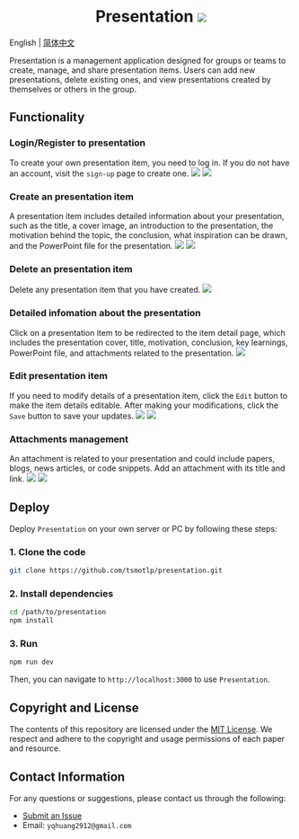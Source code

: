 <div align="center">

# Presentation <img src="https://img.shields.io/badge/MIT-License-blue">
</div>

English | [简体中文](README_CN.md)

Presentation is a management application designed for groups or teams to create, manage, and share presentation items. Users can add new presentations, delete existing ones, and view presentations created by themselves or others in the group.

## Functionality
### Login/Register to presentation
To create your own presentation item, you need to log in. If you do not have an account, visit the `sign-up` page to create one.
![](/public/login1.PNG)
![](/public/login2.PNG)

### Create an presentation item
A presentation item includes detailed information about your presentation, such as the title, a cover image, an introduction to the presentation, the motivation behind the topic, the conclusion, what inspiration can be drawn, and the PowerPoint file for the presentation.
![](/public/create-item1.PNG)
![](/public/create-item2.PNG)

### Delete an presentation item
Delete any presentation item that you have created.
![](/public/delete-item.PNG)

### Detailed infomation about the presentation
Click on a presentation item to be redirected to the item detail page, which includes the presentation cover, title, motivation, conclusion, key learnings, PowerPoint file, and attachments related to the presentation.
![](/public/item-detail.PNG)

### Edit presentation item
If you need to modify details of a presentation item, click the `Edit` button to make the item details editable. After making your modifications, click the `Save` button to save your updates.
![](/public/edit.PNG)
![](/public/save.PNG)

### Attachments management
An attachment is related to your presentation and could include papers, blogs, news articles, or code snippets. Add an attachment with its title and link.
![](/public/add-attachment1.PNG)
![](/public/add-attachment2.PNG)

## Deploy
Deploy `Presentation` on your own server or PC by following these steps:
### 1. Clone the code
```bash
git clone https://github.com/tsmotlp/presentation.git
```
### 2. Install dependencies
```bash
cd /path/to/presentation
npm install
```

### 3. Run
```bash
npm run dev
```
Then, you can navigate to `http://localhost:3000` to use `Presentation`.

## Copyright and License
The contents of this repository are licensed under the [MIT License](https://github.com/tsmotlp/presentation/blob/master/LICENSE). We respect and adhere to the copyright and usage permissions of each paper and resource.

## Contact Information
For any questions or suggestions, please contact us through the following:

- [Submit an Issue](https://github.com/tsmotlp/presentation/issues)
- Email: `yqhuang2912@gmail.com`